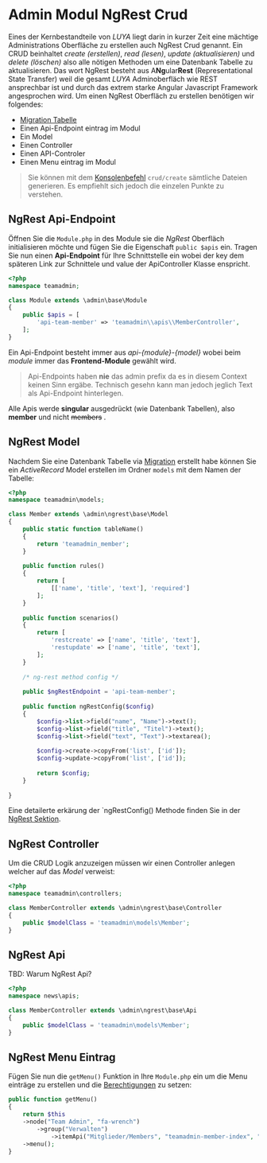 Admin Modul NgRest Crud
=======================
Eines der Kernbestandteile von *LUYA* liegt darin in kurzer Zeit eine mächtige Administrations Oberfläche zu erstellen auch NgRest Crud genannt. Ein CRUD beinhaltet *create (erstellen)*, *read (lesen)*, *update (aktualisieren)* und *delete (löschen)* also alle nötigen Methoden um eine Datenbank Tabelle zu aktualisieren. Das wort NgRest besteht aus A**Ng**ular**Rest** (Representational State Transfer) weil die gesamt *LUYA* Adminoberfläch wie REST ansprechbar ist und durch das extrem starke Angular Javascript Framework angesprochen wird. Um einen NgRest Oberfläch zu erstellen benötigen wir folgendes:

+ [Migration Tabelle](luya-console.md#migration)
+ Einen Api-Endpoint eintrag im Modul
+ Ein Model
+ Einen Controller
+ Einen API-Controler
+ Einen Menu eintrag im Modul

> Sie können mit dem [Konsolenbefehl](luya-console.md) `crud/create` sämtliche Dateien generieren. Es empfiehlt sich jedoch die einzelen Punkte zu verstehen.

NgRest Api-Endpoint
-----------------
Öffnen Sie die `Module.php` in des Module sie die *NgRest* Oberfläch initialisieren möchte und fügen Sie die Eigenschaft `public $apis` ein. Tragen Sie nun einen **Api-Endpoint** für Ihre Schnittstelle ein wobei der key dem späteren Link zur Schnittele und value der ApiController Klasse enspricht.  

```php
<?php
namespace teamadmin;

class Module extends \admin\base\Module
{
    public $apis = [
        'api-team-member' => 'teamadmin\\apis\\MemberController',
    ];
}
```

Ein Api-Endpoint besteht immer aus *api-{module}-{model}* wobei beim *module* immer das **Frontend-Module** gewählt wird.

> Api-Endpoints haben **nie** das admin prefix da es in diesem Context keinen Sinn ergäbe. Technisch gesehn kann man jedoch jeglich Text als Api-Endpoint hinterlegen.

Alle Apis werde **singular** ausgedrückt (wie Datenbank Tabellen), also **member** und nicht  ~~members~~ .

NgRest Model
-----------------
Nachdem Sie eine Datenbank Tabelle via [Migration](luya-console.md) erstellt habe können Sie ein *ActiveRecord* Model erstellen im Ordner `models` mit dem Namen der Tabelle:

```php
<?php
namespace teamadmin\models;

class Member extends \admin\ngrest\base\Model
{
    public static function tableName()
    {
        return 'teamadmin_member';
    }
    
    public function rules()
    {
        return [
            [['name', 'title', 'text'], 'required']
        ];
    }
    
    public function scenarios()
    {
        return [
            'restcreate' => ['name', 'title', 'text'],
            'restupdate' => ['name', 'title', 'text'],
        ];
    }
    
    /* ng-rest method config */
    
    public $ngRestEndpoint = 'api-team-member';
    
    public function ngRestConfig($config) 
    {
        $config->list->field("name", "Name")->text();
        $config->list->field("title", "Titel")->text();
        $config->list->field("text", "Text")->textarea();
        
        $config->create->copyFrom('list', ['id']);
        $config->update->copyFrom('list', ['id']);
        
        return $config;
    }
    
}
```

Eine detailerte erkärung der `ngRestConfig() Methode finden Sie in der [NgRest Sektion](ng-rest.md).

NgRest Controller
-----------------
Um die CRUD Logik anzuzeigen müssen wir einen Controller anlegen welcher auf das *Model* verweist:

```php
<?php
namespace teamadmin\controllers;

class MemberController extends \admin\ngrest\base\Controller
{
    public $modelClass = 'teamadmin\models\Member';
}
```

NgRest Api
----------
TBD: Warum NgRest Api?

```php
<?php
namespace news\apis;

class MemberController extends \admin\ngrest\base\Api
{
    public $modelClass = 'teamadmin\models\Member';
}

```

NgRest Menu Eintrag
--------------------
Fügen Sie nun die `getMenu()` Funktion in Ihre `Module.php` ein um die Menu einträge zu erstellen und die 
[Berechtigungen](app-admin-module-permission.md) zu setzen:

```php
public function getMenu()
{
    return $this
    ->node("Team Admin", "fa-wrench")
        ->group("Verwalten")
            ->itemApi("Mitglieder/Members", "teamadmin-member-index", "fa-ils", "api-teamadmin-member")
    ->menu();
}
```
